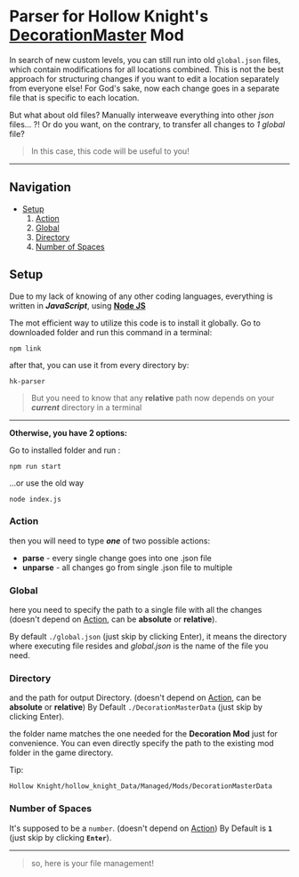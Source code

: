 # Parser for Hollow Knight's [DecorationMaster](https://github.com/a2659802/HollowKnight.Decoration) Mod
In search of new custom levels, you can still run into old `global.json` files, which contain modifications for all locations combined. This is not the best approach for structuring changes if you want to edit a location separately from everyone else! For God's sake, now each change goes in a separate file that is specific to each location.

But what about old files? Manually interweave everything into other *json* files... ?! Or do you want, on the contrary, to transfer all changes to *1 global* file?

>In this case, this code will be useful to you!
----------
## Navigation
- [Setup](#setup)
  1. [Action](#action)
  2. [Global](#global)
  3. [Directory](#directory)
  4. [Number of Spaces](#number-of-spaces)
## Setup
Due to my lack of knowing of any other coding languages, everything is written in ***JavaScript***, using **[Node JS](https://nodejs.org/)**

The mot efficient way to utilize this code is to install it globally. Go to downloaded folder and run this command in a terminal:
```shell
npm link
```
after that, you can use it from every directory by:
```shell
hk-parser
```
>But you need to know that any **relative** path now depends on your ***current*** directory in a terminal

----------
**Otherwise, you have 2 options:**

Go to installed folder and run :
```shell
npm run start
```
...or use the old way
```shell
node index.js
```
### Action
then you will need to type ***one*** of two possible actions:
- **parse** - every single change goes into one .json file
- **unparse** - all changes go from single .json file to multiple
### Global
here you need to specify the path to a single file with all the changes (doesn't depend on [Action](#action), can be **absolute** or **relative**).

By default `./global.json` (just skip by clicking Enter), it means the directory where executing file resides and *global.json* is the name of the file you need.
### Directory
and the path for output Directory. (doesn't depend on [Action](#action), can be **absolute** or **relative**)
By Default `./DecorationMasterData` (just skip by clicking Enter).

the folder name matches the one needed for the **Decoration Mod** just for convenience. You can even directly specify the path to the existing mod folder in the game directory.

Tip:
```shell
Hollow Knight/hollow_knight_Data/Managed/Mods/DecorationMasterData
```
### Number of Spaces
It's supposed to be a `number`. (doesn't depend on [Action](#action)) By Default is **`1`** (just skip by clicking **`Enter`**).

----------
>so, here is your file management!

